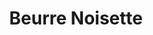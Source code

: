 ---
layout: recette-v2
categories: [recettes]
hidden: true
lang: fr
sitemap: true
title: Beurre Noisette
type: base
---